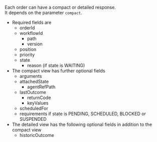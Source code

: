 Each order can have a compact or detailed response.<br/>
It depends on the parameter ``compact``.<br/>
* Required fields are
    * orderId
    * workflowId
    	* path
    	* version
    * position
    * priority
    * state
    	* reason (if state is WAITING)
* The compact view has further optional fields
    * arguments
    * attachedState
    	* agentRefPath
    * lastOutcome
    	* returnCode
    	* keyValues
    * scheduledFor
    * requirements if state is PENDING, SCHEDULED, BLOCKED or SUSPENDED
* The detailed view has the following optional fields in addition to the compact view
	* historicOutcome

